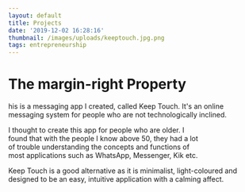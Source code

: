 ```yaml
---
layout: default
title: Projects
date: '2019-12-02 16:28:16'
thumbnail: /images/uploads/keeptouch.jpg.png
tags: entrepreneurship
---
```

<!DOCTYPE html>
<html>
<head>
<style>
p.ex1 {
  margin-right: 120px;
}
</style>
</head>
<body>

<h1>The margin-right Property</h1>

<p>his is a messaging app I created, called Keep Touch. It's an online messaging system for people who are not technologically inclined.</p>
<p class="ex1">I thought to create this app for people who are older. I found that with the people I know above 50, they had a lot of trouble understanding the concepts and functions of most applications such as WhatsApp, Messenger, Kik etc. </p>
<p> Keep Touch is a good alternative as it is minimalist, light-coloured and designed to be an easy, intuitive  application with a calming affect.</p>

</body>
</html>



  
  
